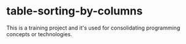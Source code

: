# table-sorting-by-columns

This is a training project and it's used for consolidating programming concepts or technologies.
